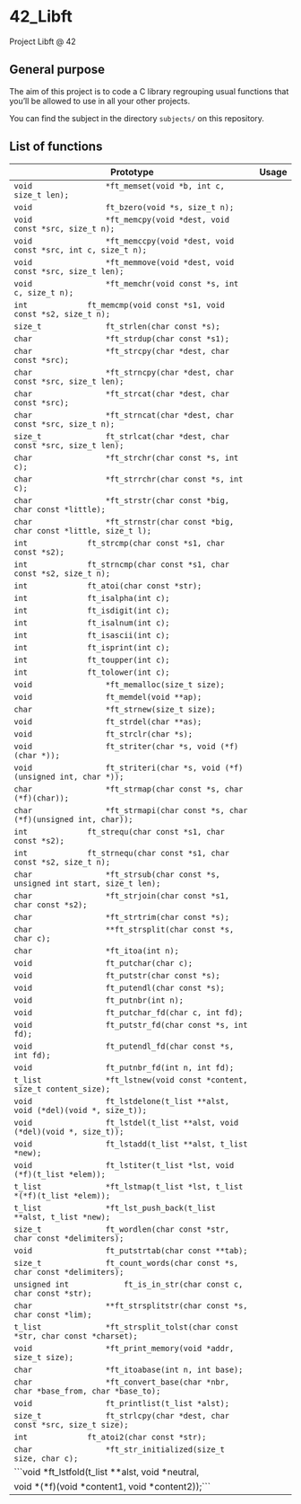 # 42_Libft
Project Libft @ 42

## General purpose
The aim of this project is to code a C library regrouping usual functions that you’ll be allowed to use in all your other projects.

You can find the subject in the directory `subjects/` on this repository.

## List of functions

| Prototype | Usage |
|-----------|-------|
|```void				*ft_memset(void *b, int c, size_t len);```||
|```void				ft_bzero(void *s, size_t n);```||
|```void				*ft_memcpy(void *dest, void const *src, size_t n);```||
|```void				*ft_memccpy(void *dest, void const *src, int c, size_t n);```||
|```void				*ft_memmove(void *dest, void const *src, size_t len);```||
|```void				*ft_memchr(void const *s, int c, size_t n);```||
|```int				ft_memcmp(void const *s1, void const *s2, size_t n);```||
|```size_t				ft_strlen(char const *s);```||
|```char				*ft_strdup(char const *s1);```||
|```char				*ft_strcpy(char *dest, char const *src);```||
|```char				*ft_strncpy(char *dest, char const *src, size_t len);```||
|```char				*ft_strcat(char *dest, char const *src);```||
|```char				*ft_strncat(char *dest, char const *src, size_t n);```||
|```size_t				ft_strlcat(char *dest, char const *src, size_t len);```||
|```char				*ft_strchr(char const *s, int c);```||
|```char				*ft_strrchr(char const *s, int c);```||
|```char				*ft_strstr(char const *big, char const *little);```||
|```char				*ft_strnstr(char const *big, char const *little, size_t l);```||
|```int				ft_strcmp(char const *s1, char const *s2);```||
|```int				ft_strncmp(char const *s1, char const *s2, size_t n);```||
|```int				ft_atoi(char const *str);```||
|```int				ft_isalpha(int c);```||
|```int				ft_isdigit(int c);```||
|```int				ft_isalnum(int c);```||
|```int				ft_isascii(int c);```||
|```int				ft_isprint(int c);```||
|```int				ft_toupper(int c);```||
|```int				ft_tolower(int c);```||
|```void				*ft_memalloc(size_t size);```||
|```void				ft_memdel(void **ap);```||
|```char				*ft_strnew(size_t size);```||
|```void				ft_strdel(char **as);```||
|```void				ft_strclr(char *s);```||
|```void				ft_striter(char *s, void (*f)(char *));```||
|```void				ft_striteri(char *s, void (*f)(unsigned int, char *));```||
|```char				*ft_strmap(char const *s, char (*f)(char));```||
|```char				*ft_strmapi(char const *s, char (*f)(unsigned int, char));```||
|```int				ft_strequ(char const *s1, char const *s2);```||
|```int				ft_strnequ(char const *s1, char const *s2, size_t n);```||
|```char				*ft_strsub(char const *s, unsigned int start, size_t len);```||
|```char				*ft_strjoin(char const *s1, char const *s2);```||
|```char				*ft_strtrim(char const *s);```||
|```char				**ft_strsplit(char const *s, char c);```||
|```char				*ft_itoa(int n);```||
|```void				ft_putchar(char c);```||
|```void				ft_putstr(char const *s);```||
|```void				ft_putendl(char const *s);```||
|```void				ft_putnbr(int n);```||
|```void				ft_putchar_fd(char c, int fd);```||
|```void				ft_putstr_fd(char const *s, int fd);```||
|```void				ft_putendl_fd(char const *s, int fd);```||
|```void				ft_putnbr_fd(int n, int fd);```||
|```t_list				*ft_lstnew(void const *content, size_t content_size);```||
|```void				ft_lstdelone(t_list **alst, void (*del)(void *, size_t));```||
|```void				ft_lstdel(t_list **alst, void (*del)(void *, size_t));```||
|```void				ft_lstadd(t_list **alst, t_list *new);```||
|```void				ft_lstiter(t_list *lst, void (*f)(t_list *elem));```||
|```t_list				*ft_lstmap(t_list *lst, t_list *(*f)(t_list *elem));```||
|```t_list				*ft_lst_push_back(t_list **alst, t_list *new);```||
|```size_t				ft_wordlen(char const *str, char const *delimiters);```||
|```void				ft_putstrtab(char const **tab);```||
|```size_t				ft_count_words(char const *s, char const *delimiters);```||
|```unsigned int			ft_is_in_str(char const c, char const *str);```||
|```char				**ft_strsplitstr(char const *s, char const *lim);```||
|```t_list				*ft_strsplit_tolst(char const *str, char const *charset);```||
|```void				*ft_print_memory(void *addr, size_t size);```||
|```char				*ft_itoabase(int n, int base);```||
|```char				*ft_convert_base(char *nbr, char *base_from, char *base_to);```||
|```void				ft_printlist(t_list *alst);```||
|```size_t				ft_strlcpy(char *dest, char const *src, size_t size);```||
|```int				ft_atoi2(char const *str);```||
|```char				*ft_str_initialized(size_t size, char c);```||
|```void				*ft_lstfold(t_list **alst, void *neutral,
void *(*f)(void *content1, void *content2));```||
